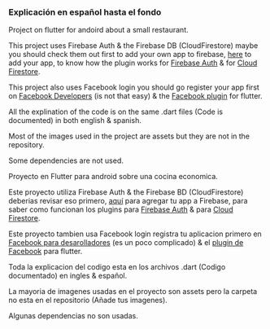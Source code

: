 
### Explicación en español hasta el fondo

Project on flutter for andoird about a small restaurant.

This project uses Firebase Auth & the Firebase DB (CloudFirestore) maybe you should check them out first to add your own app to firebase, [here](https://firebase.google.com) to add your app, to know how the plugin works for [Firebase Auth](https://pub.dev/packages/firebase_auth) & for [Cloud Firestore](https://pub.dev/packages/cloud_firestore).

This project also uses Facebook login you should go register your app first on [Facebook Developers](https://developers.facebook.com) (is not that easy) & the [Facebook plugin](https://pub.dev/packages/flutter_facebook_login) for flutter.

All the explination of the code is on the same .dart files (Code is documented) in both english & spanish.

Most of the images used in the project are assets but they are not in the repository.

Some dependencies are not used.

Proyecto en Flutter para android sobre una cocina economica.

Este proyecto utiliza Firebase Auth & the Firebase BD (CloudFirestore) deberias revisar eso primero, [aquí](https://firebase.google.com) para agregar tu app a Firebase, para saber como funcionan los plugins para [Firebase Auth](https://pub.dev/packages/firebase_auth) & para [Cloud Firestore](https://pub.dev/packages/cloud_firestore).

Este proyecto tambien usa Facebook login registra tu aplicacion primero en [Facebook para desarolladores](https://developers.facebook.com) (es un poco complicado) & el [plugin de Facebook](https://pub.dev/packages/flutter_facebook_login) para flutter.

Toda la explicacion del codigo esta en los archivos .dart (Codigo documentado) en ingles & español.

La mayoria de imagenes usadas en el proyecto son assets pero la carpeta no esta en el repositorio (Añade tus imagenes).

Algunas dependencias no son usadas.
